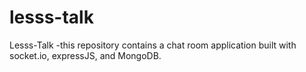 # lesss-talk
Lesss-Talk 
-this repository contains a chat room application built with socket.io, expressJS, and MongoDB.
